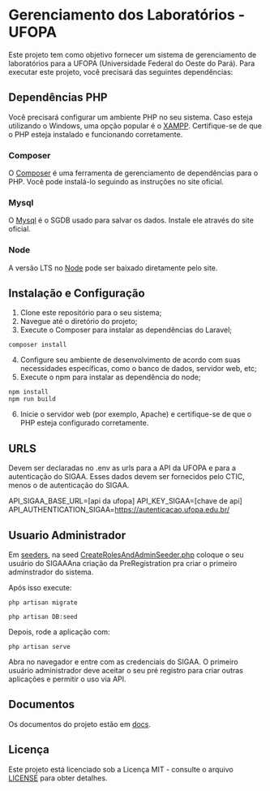 # Gerenciamento dos Laboratórios - UFOPA

Este projeto tem como objetivo fornecer um sistema de gerenciamento de laboratórios para a UFOPA (Universidade Federal do Oeste do Pará). Para executar este projeto, você precisará das seguintes dependências:

## Dependências PHP

Você precisará configurar um ambiente PHP no seu sistema. Caso esteja utilizando o Windows, uma opção popular é o [XAMPP](https://www.apachefriends.org/index.html). Certifique-se de que o PHP esteja instalado e funcionando corretamente.

### Composer

O [Composer](https://getcomposer.org/) é uma ferramenta de gerenciamento de dependências para o PHP. Você pode instalá-lo seguindo as instruções no site oficial.


### Mysql

O [Mysql](https://www.mysql.com/) é o SGDB usado para salvar os dados. Instale ele através do site oficial.

### Node
A versão LTS no  [Node](https://nodejs.org/en) pode ser baixado diretamente pelo site.
## Instalação e Configuração

1. Clone este repositório para o seu sistema;
2. Navegue até o diretório do projeto;
3. Execute o Composer para instalar as dependências do Laravel;
```
composer install
```
4. Configure seu ambiente de desenvolvimento de acordo com suas necessidades específicas, como o banco de dados, servidor web, etc;
5. Execute o npm para instalar as dependência do node;
 ```
npm install
npm run build
```
6. Inicie o servidor web (por exemplo, Apache) e certifique-se de que o PHP esteja configurado corretamente.

## URLS

Devem ser declaradas no .env as urls para a API da UFOPA e para a autenticação do SIGAA. Esses dados devem ser fornecidos pelo CTIC, menos o de autenticação do SIGAA.

API_SIGAA_BASE_URL=[api da ufopa]
API_KEY_SIGAA=[chave de api]
API_AUTHENTICATION_SIGAA=https://autenticacao.ufopa.edu.br/

## Usuario Administrador
Em [seeders](database%2Fseeders), na seed [CreateRolesAndAdminSeeder.php](database%2Fseeders%2FCreateRolesAndAdminSeeder.php) coloque o seu usuário do SIGAAAna criação da PreRegistration pra criar o primeiro adminstrador do sistema.

Após isso execute:
```shell
php artisan migrate

php artisan DB:seed
```
Depois, rode a aplicação com:
```shell
php artisan serve
```
Abra no navegador e entre com as credenciais do SIGAA. O primeiro usuário administrador deve aceitar o seu pré registro para criar outras aplicações e permitir o uso via API.

## Documentos
Os documentos do projeto estão em [docs](docs).
## Licença

Este projeto está licenciado sob a Licença MIT - consulte o arquivo [LICENSE](LICENSE) para obter detalhes.

